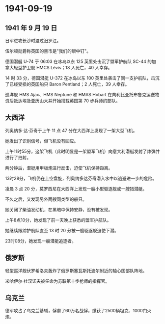 # 1941-09-19

## 1941 年 9 月 19 日

日军进攻长沙时渡过汨罗江。

伍尔顿勋爵称英国的黑市是"我们的眼中钉"。

德国潜艇 U-74 于 06:03 在冰岛以东 125 英里处击沉了盟军护航队 SC-44
的加拿大轻型护卫舰 HMCS Lévis；18 人死亡，40 人幸存。

14 时 33 分，德国潜艇 U-372 在冰岛以东 100
英里处袭击了同一支护航队，击沉了已经受损的英国船只 Baron Pentland；2
人死亡，39 人幸存。

巡洋舰 HMS Ajax、HMS Neptune 和 HMAS Hobart
在向利比亚托布鲁克运送物资后抵达埃及亚历山大并开始搭载英国第 70
步兵师的部队。

## 大西洋

列奥纳多·达·芬奇于上午 11 点 47 分在大西洋上发现了一架大型飞机。

她发出了识别信号，但飞机没有回应。

上午11时55分，这架飞机（此时明显是一架盟军飞机）向意大利潜艇发射了炸弹并进行了扫射。

两分钟后，潜艇用甲板炮进行反击，迫使飞机保持距离。

13时28分，飞机仍在上空盘旋，列奥纳多达芬奇潜入水中以逃避进一步的危险。

凌晨 3 点 20 分，莫罗西尼在大西洋上发现一艘小型驱逐舰或一艘猎潜艇。

不久之后，又发现另外两艘同类型的船只。

她关闭了柴油发动机，在黑暗中保持安静，没有被发现。

上午8点10分，她发现了前一天晚上获悉的盟军护航队。

她继续跟踪护航队直至 13 时 20 分被一艘驱逐舰迫使下潜。

23时08分，她发现一艘潜艇追逐者。

## 俄罗斯

轻型巡洋舰伏罗希洛夫轰炸了俄罗斯塞瓦斯托波尔附近的轴心国部队阵地。

米哈伊尔·杜汉诺夫被任命为苏联第十步枪师的指挥官。

## 乌克兰

德军攻占了乌克兰基辅，俘虏了60万名战俘，缴获了2500辆坦克、1000门火炮。

